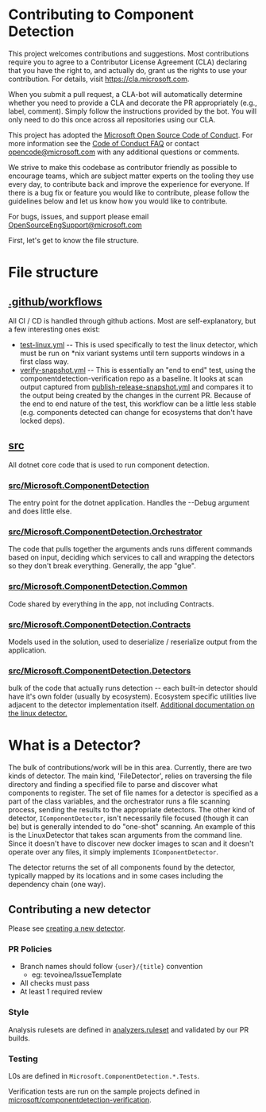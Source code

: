 # Contributing to Component Detection

This project welcomes contributions and suggestions. Most contributions require you to
agree to a Contributor License Agreement (CLA) declaring that you have the right to,
and actually do, grant us the rights to use your contribution. For details, visit
https://cla.microsoft.com.

When you submit a pull request, a CLA-bot will automatically determine whether you need
to provide a CLA and decorate the PR appropriately (e.g., label, comment). Simply follow the
instructions provided by the bot. You will only need to do this once across all repositories using our CLA.

This project has adopted the [Microsoft Open Source Code of Conduct](https://opensource.microsoft.com/codeofconduct/).
For more information see the [Code of Conduct FAQ](https://opensource.microsoft.com/codeofconduct/faq/)
or contact [opencode@microsoft.com](mailto:opencode@microsoft.com) with any additional questions or comments.

We strive to make this codebase as contributor friendly as possible to encourage teams, which are subject matter experts on the tooling they use every day, to contribute back and improve the experience for everyone. If there is a bug fix or feature you would like to contribute, please follow the guidelines below and let us know how you would like to contribute.

For bugs, issues, and support please email [OpenSourceEngSupport@microsoft.com](mailto:OpenSourceEngSupport@microsoft.com)

First, let's get to know the file structure.

# File structure

## [.github/workflows](.github/workflows)
All CI / CD is handled through github actions. Most are self-explanatory, but a few interesting ones exist:
* [test-linux.yml](.github/workflows/test-linux.yml) -- This is used specifically to test the linux detector, which must be run on *nix variant systems until tern supports windows in a first class way.
* [verify-snapshot.yml](.github/workflows/verify-snapshot.yml) -- This is essentially an "end to end" test, using the componentdetection-verification repo as a baseline. It looks at scan output captured from [publish-release-snapshot.yml](./github/workflows/publish-release-snapshot.yml) and compares it to the output being created by the changes in the current PR. Because of the end to end nature of the test, this workflow can be a little less stable (e.g. components detected can change for ecosystems that don't have locked deps).

## [src](src)
All dotnet core code that is used to run component detection.

### [src/Microsoft.ComponentDetection](src/Microsoft.ComponentDetection)
The entry point for the dotnet application. Handles the --Debug argument and does little else.
### [src/Microsoft.ComponentDetection.Orchestrator](src/Microsoft.ComponentDetection.Orchestrator)
The code that pulls together the arguments ands runs different commands based on input, deciding which services to call and wrapping the detectors so they don't break everything. Generally, the app "glue".
### [src/Microsoft.ComponentDetection.Common](src/Microsoft.ComponentDetection.Common)
Code shared by everything in the app, not including Contracts.
### [src/Microsoft.ComponentDetection.Contracts](src/Microsoft.ComponentDetection.Contracts)
Models used in the solution, used to deserialize / reserialize output from the application.
### [src/Microsoft.ComponentDetection.Detectors](src/Microsoft.ComponentDetection.Detectors)
bulk of the code that actually runs detection -- each built-in detector should have it's own folder (usually by ecosystem). Ecosystem specific utilities live adjacent to the detector implementation itself. [Additional documentation on the linux detector.](./docs/linux-scanner.md)

# What is a Detector?
The bulk of contributions/work will be in this area. Currently, there are two kinds of detector. The main kind, 'FileDetector', relies on traversing the file directory and finding a specified file to parse and discover what components to register. The set of file names for a detector is specified as a part of the class variables, and the orchestrator runs a file scanning process, sending the results to the appropriate detectors. The other kind of detector, `IComponentDetector`, isn't necessarily file focused (though it can be) but is generally intended to do "one-shot" scanning. An example of this is the LinuxDetector that takes scan arguments from the command line. Since it doesn't have to discover new docker images to scan and it doesn't operate over any files, it simply implements `IComponentDetector`.

The detector returns the set of all components found by the detector, typically mapped by its locations and in some cases including the dependency chain (one way).

## Contributing a new detector

Please see [creating a new detector](./docs/creating-a-new-detector.md).

### PR Policies
* Branch names should follow `{user}/{title}` convention
    * eg: tevoinea/IssueTemplate
* All checks must pass
* At least 1 required review

### Style

Analysis rulesets are defined in [analyzers.ruleset](analyzers.ruleset) and validated by our PR builds.

### Testing

L0s are defined in `Microsoft.ComponentDetection.*.Tests`.

Verification tests are run on the sample projects defined in [microsoft/componentdetection-verification](https://github.com/microsoft/componentdetection-verification).

